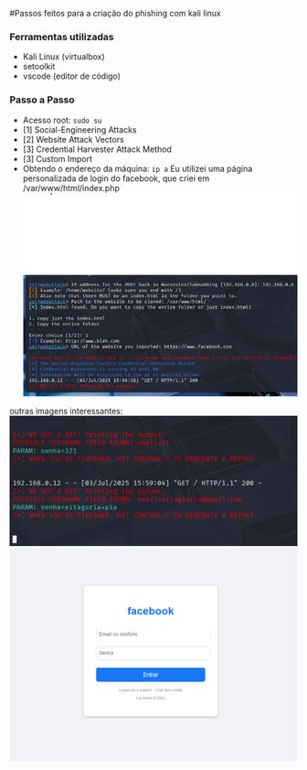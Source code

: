 #Passos feitos para a criação do phishing com kali linux

### Ferramentas utilizadas

- Kali Linux (virtualbox)
- setoolkit
- vscode (editor de código)

### Passo a Passo

- Acesso root: ``` sudo su ```
- [1] Social-Engineering Attacks
- [2] Website Attack Vectors
- [3] Credential Harvester Attack Method
- [3] Custom Import
- Obtendo o endereço da máquina: ``` ip a ```
  Eu utilizei uma página personalizada de login do facebook, que criei em /var/www/html/index.php <br>
  <img src="criando_pagina.png">

outras imagens interessantes:
<br>
  <img src="output_informacoes.png">
  <img src="pagina_final.png">



